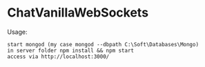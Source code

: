 # ChatVanillaWebSockets

Usage:

    start mongod (my case mongod --dbpath C:\Soft\Databases\Mongo)
    in server folder npm install && npm start
    access via http://localhost:3000/

